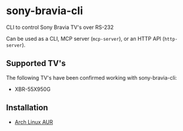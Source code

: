# sony-bravia-cli
CLI to control Sony Bravia TV's over RS-232

Can be used as a CLI, MCP server (`mcp-server`), or an HTTP API (`http-server`).

## Supported TV's
The following TV's have been confirmed working with sony-bravia-cli:
- XBR-55X950G

## Installation
- [Arch Linux AUR](https://aur.archlinux.org/packages/sony-bravia-cli)
